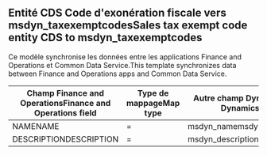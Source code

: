 ## <a name="sales-tax-exempt-code-entity-cds-to-msdyn_taxexemptcodes"></a><span data-ttu-id="923de-101">Entité CDS Code d'exonération fiscale vers msdyn_taxexemptcodes</span><span class="sxs-lookup"><span data-stu-id="923de-101">Sales tax exempt code entity CDS to msdyn_taxexemptcodes</span></span>

<span data-ttu-id="923de-102">Ce modèle synchronise les données entre les applications Finance and Operations et Common Data Service.</span><span class="sxs-lookup"><span data-stu-id="923de-102">This template synchronizes data between Finance and Operations apps and Common Data Service.</span></span>

<span data-ttu-id="923de-103">Champ Finance and Operations</span><span class="sxs-lookup"><span data-stu-id="923de-103">Finance and Operations field</span></span> | <span data-ttu-id="923de-104">Type de mappage</span><span class="sxs-lookup"><span data-stu-id="923de-104">Map type</span></span> | <span data-ttu-id="923de-105">Autre champ Dynamics 365</span><span class="sxs-lookup"><span data-stu-id="923de-105">Other Dynamics 365 field</span></span> | <span data-ttu-id="923de-106">Valeur par défaut</span><span class="sxs-lookup"><span data-stu-id="923de-106">Default value</span></span>
---|---|---|---
<span data-ttu-id="923de-107">NAME</span><span class="sxs-lookup"><span data-stu-id="923de-107">NAME</span></span> | = | <span data-ttu-id="923de-108">msdyn_name</span><span class="sxs-lookup"><span data-stu-id="923de-108">msdyn_name</span></span> | 
<span data-ttu-id="923de-109">DESCRIPTION</span><span class="sxs-lookup"><span data-stu-id="923de-109">DESCRIPTION</span></span> | = | <span data-ttu-id="923de-110">msdyn_description</span><span class="sxs-lookup"><span data-stu-id="923de-110">msdyn_description</span></span> | 
